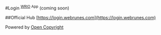 #Login <sup>[WRIO](http://wr.io) App</sup>
(coming soon)

##Official Hub
[https://login.webrunes.com](https://login.webrunes.com)

Powered by [Open Copyright](http://opencopyright.webrunes.com)
